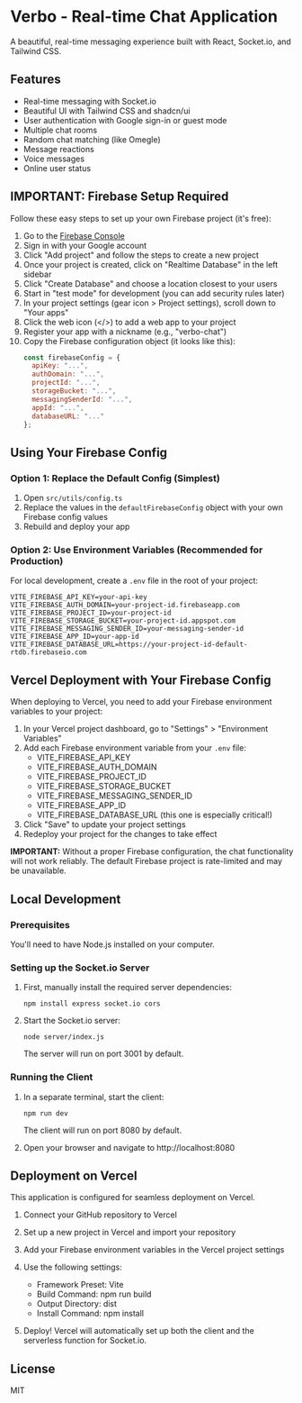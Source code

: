 
# Verbo - Real-time Chat Application

A beautiful, real-time messaging experience built with React, Socket.io, and Tailwind CSS.

## Features

- Real-time messaging with Socket.io
- Beautiful UI with Tailwind CSS and shadcn/ui
- User authentication with Google sign-in or guest mode
- Multiple chat rooms
- Random chat matching (like Omegle)
- Message reactions
- Voice messages
- Online user status

## IMPORTANT: Firebase Setup Required


Follow these easy steps to set up your own Firebase project (it's free):

1. Go to the [Firebase Console](https://console.firebase.google.com/)
2. Sign in with your Google account
3. Click "Add project" and follow the steps to create a new project
4. Once your project is created, click on "Realtime Database" in the left sidebar
5. Click "Create Database" and choose a location closest to your users
6. Start in "test mode" for development (you can add security rules later)
7. In your project settings (gear icon > Project settings), scroll down to "Your apps"
8. Click the web icon (</>) to add a web app to your project
9. Register your app with a nickname (e.g., "verbo-chat")
10. Copy the Firebase configuration object (it looks like this):
    ```js
    const firebaseConfig = {
      apiKey: "...",
      authDomain: "...",
      projectId: "...",
      storageBucket: "...",
      messagingSenderId: "...",
      appId: "...",
      databaseURL: "..."
    };
    ```

## Using Your Firebase Config

### Option 1: Replace the Default Config (Simplest)

1. Open `src/utils/config.ts`
2. Replace the values in the `defaultFirebaseConfig` object with your own Firebase config values
3. Rebuild and deploy your app

### Option 2: Use Environment Variables (Recommended for Production)

For local development, create a `.env` file in the root of your project:
```
VITE_FIREBASE_API_KEY=your-api-key
VITE_FIREBASE_AUTH_DOMAIN=your-project-id.firebaseapp.com
VITE_FIREBASE_PROJECT_ID=your-project-id
VITE_FIREBASE_STORAGE_BUCKET=your-project-id.appspot.com
VITE_FIREBASE_MESSAGING_SENDER_ID=your-messaging-sender-id
VITE_FIREBASE_APP_ID=your-app-id
VITE_FIREBASE_DATABASE_URL=https://your-project-id-default-rtdb.firebaseio.com
```

## Vercel Deployment with Your Firebase Config

When deploying to Vercel, you need to add your Firebase environment variables to your project:

1. In your Vercel project dashboard, go to "Settings" > "Environment Variables"
2. Add each Firebase environment variable from your `.env` file:
   - VITE_FIREBASE_API_KEY
   - VITE_FIREBASE_AUTH_DOMAIN
   - VITE_FIREBASE_PROJECT_ID
   - VITE_FIREBASE_STORAGE_BUCKET
   - VITE_FIREBASE_MESSAGING_SENDER_ID
   - VITE_FIREBASE_APP_ID
   - VITE_FIREBASE_DATABASE_URL (this one is especially critical!)
3. Click "Save" to update your project settings
4. Redeploy your project for the changes to take effect

**IMPORTANT:** Without a proper Firebase configuration, the chat functionality will not work reliably. The default Firebase project is rate-limited and may be unavailable.

## Local Development

### Prerequisites

You'll need to have Node.js installed on your computer.

### Setting up the Socket.io Server

1. First, manually install the required server dependencies:
   ```
   npm install express socket.io cors
   ```
   
2. Start the Socket.io server:
   ```
   node server/index.js
   ```
   
   The server will run on port 3001 by default.

### Running the Client

1. In a separate terminal, start the client:
   ```
   npm run dev
   ```
   
   The client will run on port 8080 by default.

2. Open your browser and navigate to http://localhost:8080

## Deployment on Vercel

This application is configured for seamless deployment on Vercel.

1. Connect your GitHub repository to Vercel
2. Set up a new project in Vercel and import your repository
3. Add your Firebase environment variables in the Vercel project settings
4. Use the following settings:
   - Framework Preset: Vite
   - Build Command: npm run build
   - Output Directory: dist
   - Install Command: npm install

5. Deploy! Vercel will automatically set up both the client and the serverless function for Socket.io.

## License

MIT
